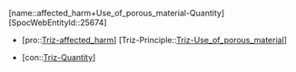 ﻿---
type: TrizContradiction
aliases:
- affected_harm+Use_of_porous_material-Quantity
license: CC BY-SA 4.0
copyright: https://github.com/SpocWeb
IsDeleted: false
IsReadOnly: false
Confidential: public
tags: 
- Triz/Contradiction
---
[name::affected_harm+Use_of_porous_material-Quantity]
[SpocWebEntityId::25674]
+ [pro::[Triz-affected_harm](tech/Triz/Parameter/Triz-affected_harm.md)]
[Triz-Principle::[Triz-Use_of_porous_material](tech/Triz/Principle/Triz-Use_of_porous_material.md)]
- [con::[Triz-Quantity](tech/Triz/Parameter/Triz-Quantity.md)]

